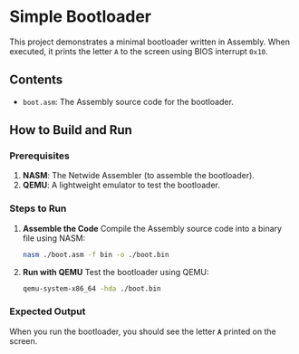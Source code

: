 # Simple Bootloader

This project demonstrates a minimal bootloader written in Assembly. When executed, it prints the letter `A` to the screen using BIOS interrupt `0x10`.

## Contents

- `boot.asm`: The Assembly source code for the bootloader.

## How to Build and Run

### Prerequisites

1. **NASM**: The Netwide Assembler (to assemble the bootloader).
2. **QEMU**: A lightweight emulator to test the bootloader.

### Steps to Run

1. **Assemble the Code**
   Compile the Assembly source code into a binary file using NASM:
   ```bash
   nasm ./boot.asm -f bin -o ./boot.bin
   ```

2. **Run with QEMU**
   Test the bootloader using QEMU:
   ```bash
   qemu-system-x86_64 -hda ./boot.bin
   ```

### Expected Output

When you run the bootloader, you should see the letter **`A`** printed on the screen.